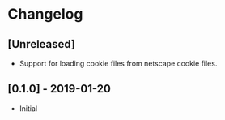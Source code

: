 # Changelog

## [Unreleased]

- Support for loading cookie files from netscape cookie files.

## [0.1.0] - 2019-01-20

- Initial
